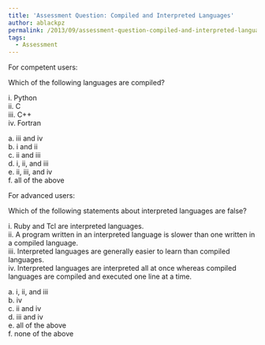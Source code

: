 ```yaml
---
title: 'Assessment Question: Compiled and Interpreted Languages'
author: ablackpz
permalink: /2013/09/assessment-question-compiled-and-interpreted-languages/
tags:
  - Assessment
---
```

For competent users:

Which of the following languages are compiled?

i. Python  
ii. C  
iii. C++  
iv. Fortran

a. iii and iv  
b. i and ii  
c. ii and iii  
d. i, ii, and iii  
e. ii, iii, and iv  
f. all of the above

For advanced users:

Which of the following statements about interpreted languages are false?

i. Ruby and Tcl are interpreted languages.  
ii. A program written in an interpreted language is slower than one written in a compiled language.  
iii. Interpreted languages are generally easier to learn than compiled languages.  
iv. Interpreted languages are interpreted all at once whereas compiled languages are compiled and executed one line at a time.

a. i, ii, and iii  
b. iv  
c. ii and iv  
d. iii and iv  
e. all of the above  
f. none of the above
